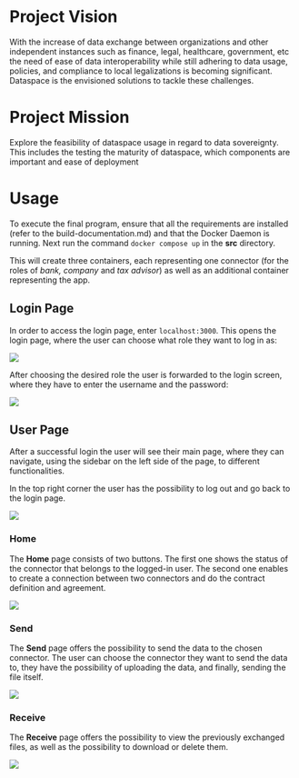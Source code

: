 # Project Vision
With the increase of data exchange between organizations and other independent instances such as finance, legal, healthcare, government, etc the need of ease of data interoperability while still adhering to data usage, policies, and compliance to local legalizations is becoming significant. Dataspace is the envisioned solutions to tackle these challenges.

# Project Mission
Explore the feasibility of dataspace usage in regard to data sovereignty. This includes the testing the maturity of dataspace, which components are important and ease of deployment

# Usage
To execute the final program, ensure that all the requirements are installed (refer to the build-documentation.md) and that the Docker Daemon is running. Next run the command ``docker compose up`` in the **src** directory.

This will create three containers, each representing one connector (for the roles of *bank, company* and *tax advisor*) as well as an additional container representing the app.

## Login Page
In order to access the login page, enter ``localhost:3000``. This opens the login page, where the user can choose what role they want to log in as:

![](/Users/xmena/Documents/TU/AMOS/amos_project_2/amos2024ss02-international-dataspace-station/Documentation/user_documenation_images/login_page.png)

After choosing the desired role the user is forwarded to the login screen, where they have to enter the username and the password:

![](/Users/xmena/Documents/TU/AMOS/amos_project_2/amos2024ss02-international-dataspace-station/Documentation/user_documenation_images/login_page2.png)

## User Page
After a successful login the user will see their main page, where they can navigate, using the sidebar on the left side of the page, to different functionalities. 

In the top right corner the user has the possibility to log out and go back to the login page.

![](/Users/xmena/Documents/TU/AMOS/amos_project_2/amos2024ss02-international-dataspace-station/Documentation/user_documenation_images/connector_page.png)

### Home
The **Home** page consists of two buttons. The first one shows the status of the connector that belongs to the logged-in user.
The second one enables to create a connection between two connectors and do the contract definition and agreement.

![](/Users/xmena/Documents/TU/AMOS/amos_project_2/amos2024ss02-international-dataspace-station/Documentation/user_documenation_images/home.png)

### Send
The **Send** page offers the possibility to send the data to the chosen connector. The user can choose the connector they want to send the data to, they have the possibility of uploading the data, and finally, sending the file itself.

![](/Users/xmena/Documents/TU/AMOS/amos_project_2/amos2024ss02-international-dataspace-station/Documentation/user_documenation_images/send.png)

### Receive
The **Receive** page offers the possibility to view the previously exchanged files, as well as the possibility to download or delete them.

![](/Users/xmena/Documents/TU/AMOS/amos_project_2/amos2024ss02-international-dataspace-station/Documentation/user_documenation_images/receive.png)